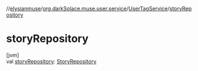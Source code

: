 //[elysianmuse](../../../index.md)/[org.darkSolace.muse.user.service](../index.md)/[UserTagService](index.md)/[storyRepository](story-repository.md)

# storyRepository

[jvm]\
val [storyRepository](story-repository.md): [StoryRepository](../../org.darkSolace.muse.story.repository/-story-repository/index.md)
